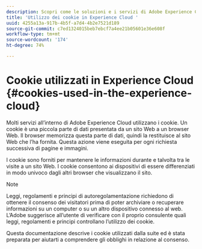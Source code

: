 ```yaml
---
description: Scopri come le soluzioni e i servizi di Adobe Experience Cloud utilizzano i cookie.
title: 'Utilizzo dei cookie in Experience Cloud '
uuid: 4255a13a-917b-4b5f-a7d4-4b2e7521d189
source-git-commit: c7ed1324015beb7ebcf7a4ee21b05601e36e608f
workflow-type: tm+mt
source-wordcount: '174'
ht-degree: 74%

---
```



# Cookie utilizzati in Experience Cloud {#cookies-used-in-the-experience-cloud}

Molti servizi all’interno di Adobe Experience Cloud utilizzano i cookie. Un cookie è una piccola parte di dati presentata da un sito Web a un browser Web. Il browser memorizza questa parte di dati, quindi la restituisce al sito Web che l’ha fornita. Questa azione viene eseguita per ogni richiesta successiva di pagine e immagini.

I cookie sono forniti per mantenere le informazioni durante e talvolta tra le visite a un sito Web. I cookie consentono ai dispositivi di essere differenziati in modo univoco dagli altri browser che visualizzano il sito.

>[!NOTE]
>
>Leggi, regolamenti e principi di autoregolamentazione richiedono di ottenere il consenso dei visitatori prima di poter archiviare o recuperare informazioni su un computer o su un altro dispositivo connesso al web. L’Adobe suggerisce all’utente di verificare con il proprio consulente quali leggi, regolamenti e principi controllano l’utilizzo dei cookie.

Questa documentazione descrive i cookie utilizzati dalla suite ed è stata preparata per aiutarti a comprendere gli obblighi in relazione al consenso.
